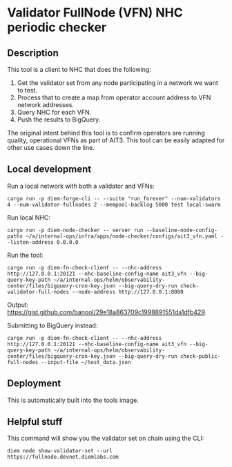 # Validator FullNode (VFN) NHC periodic checker

## Description
This tool is a client to NHC that does the following:
1. Get the validator set from any node participating in a network we want to test.
2. Process that to create a map from operator account address to VFN network addresses.
3. Query NHC for each VFN.
4. Push the results to BigQuery.

The original intent behind this tool is to confirm operators are running quality, operational VFNs as part of AIT3. This tool can be easily adapted for other use cases down the line.

## Local development
Run a local network with both a validator and VFNs:
```
cargo run -p diem-forge-cli -- --suite "run_forever" --num-validators 4 --num-validator-fullnodes 2 --mempool-backlog 5000 test local-swarm
```

Run local NHC:
```
cargo run -p diem-node-checker -- server run --baseline-node-config-paths ~/a/internal-ops/infra/apps/node-checker/configs/ait3_vfn.yaml --listen-address 0.0.0.0
```

Run the tool:
```
cargo run -p diem-fn-check-client -- --nhc-address http://127.0.0.1:20121 --nhc-baseline-config-name ait3_vfn --big-query-key-path ~/a/internal-ops/helm/observability-center/files/bigquery-cron-key.json --big-query-dry-run check-validator-full-nodes --node-address http://127.0.0.1:8080
```
Output: https://gist.github.com/banool/29e18a863709c1998891551da1dfb429.

Submitting to BigQuery instead:
```
cargo run -p diem-fn-check-client -- --nhc-address http://127.0.0.1:20121 --nhc-baseline-config-name ait3_vfn --big-query-key-path ~/a/internal-ops/helm/observability-center/files/bigquery-cron-key.json --big-query-dry-run check-public-full-nodes --input-file ~/test_data.json
```

## Deployment
This is automatically built into the tools image.

## Helpful stuff
This command will show you the validator set on chain using the CLI:
```
diem node show-validator-set --url https://fullnode.devnet.diemlabs.com
```
